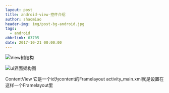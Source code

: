 ```yaml
---
layout: post
title: android-view-控件介绍
author: shaomiao
header-img: img/post-bg-android.jpg
tags:
  - android
abbrlink: 63705
date: 2017-10-21 00:00:00
---
```

![View树结构](http://upload-images.jianshu.io/upload_images/2590671-868ad6425d683364.png?imageMogr2/auto-orient/strip%7CimageView2/2/w/1240)




![ui界面架构图](http://upload-images.jianshu.io/upload_images/2590671-70227de662bb8912.png?imageMogr2/auto-orient/strip%7CimageView2/2/w/1240)

ContentView 它是一个id为content的Framelayout
activity_main.xml就是设置在这样一个Framelayout里
